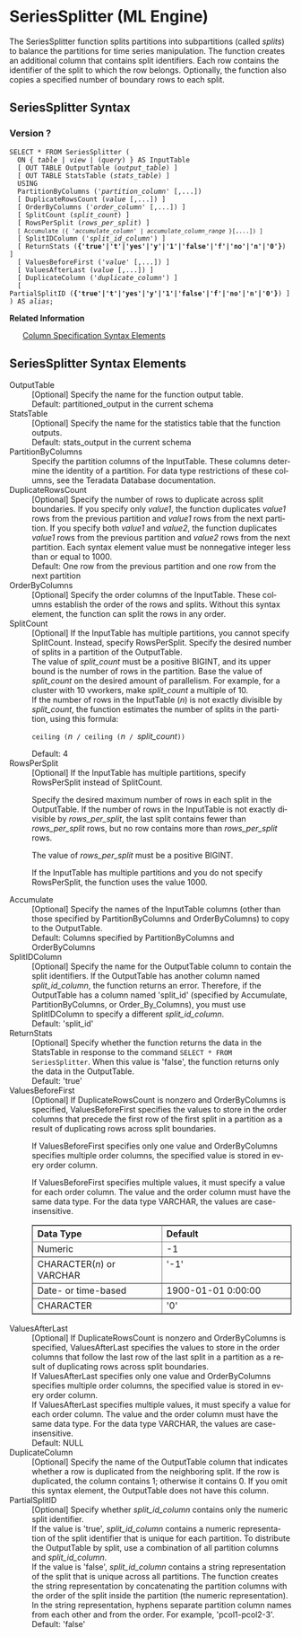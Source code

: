 <html><head></head><body><div class="nested0" aria-labelledby="ariaid-title1" topicindex="1" topicid="aui1506614984669" id="aui1506614984669"><h1 class="title topictitle1" id="ariaid-title1">SeriesSplitter (ML Engine)</h1><div class="body conbody">
<p class="p">The SeriesSplitter function splits partitions into subpartitions (called <dfn class="term">splits</dfn>) to balance the partitions for time series manipulation. The function creates an additional column that contains split identifiers. Each row contains the identifier of the split to which the row belongs. Optionally, the function also copies a specified number of boundary rows to each split.</p></div><div class="topic reference nested1" aria-labelledby="ariaid-title2" topicindex="2" topicid="qcj1506616699719" xml:lang="en-us" lang="en-us" id="qcj1506616699719">
<h2 class="title topictitle2" id="ariaid-title2">SeriesSplitter Syntax</h2><div class="body refbody"><div class="section" id="qcj1506616699719__section_N100E1_N10022_N10001">
<h3 class="title sectiontitle">Version ?</h3><pre class="pre codeblock" xml:space="preserve"><code>SELECT * FROM SeriesSplitter (
  <span>ON { <var class="keyword varname">table</var> | <var class="keyword varname">view</var> | (<var class="keyword varname">query</var>) }</span> AS InputTable
  [ OUT TABLE OutputTable (<var class="keyword varname">output_table</var>) ]
  [ OUT TABLE StatsTable (<var class="keyword varname">stats_table</var>) ]
  USING
  PartitionByColumns ('<var class="keyword varname">partition_column</var>' [,...])
  [ DuplicateRowsCount (<var class="keyword varname">value</var> [,...]) ]
  [ OrderByColumns ('<var class="keyword varname">order_column</var>' [,...]) ]
  [ SplitCount (<var class="keyword varname">split_count</var>) ]
  [ RowsPerSplit (<var class="keyword varname">rows_per_split</var>) ]
  <code class="ph codeph">[ Accumulate ({ '<var class="keyword varname">accumulate_column</var>' | <var class="keyword varname">accumulate_column_range</var> }[,...]) ]</code>
  [ SplitIDColumn ('<var class="keyword varname">split_id_column</var>') ]
  [ ReturnStats (<span><b>{'true'|'t'|'yes'|'y'|'1'|'false'|'f'|'no'|'n'|'0'}</b></span>) ]
  [ ValuesBeforeFirst ('<var class="keyword varname">value</var>' [,...]) ]
  [ ValuesAfterLast (<var class="keyword varname">value</var> [,...]) ]
  [ DuplicateColumn ('<var class="keyword varname">duplicate_column</var>') ]
  [ PartialSplitID (<span><b>{'true'|'t'|'yes'|'y'|'1'|'false'|'f'|'no'|'n'|'0'}</b></span>) ]
) AS <var class="keyword varname">alias</var>;</code></pre></div></div><div class="related-links"><div class="linklistheader"><p></p><b>Related Information</b></div>
<ul class="linklist linklist relinfo"><div class="linklistmember"><a href="ndv1557782188375.md">Column Specification Syntax Elements</a></div></ul></div></div><div class="topic reference nested1" aria-labelledby="ariaid-title3" topicindex="3" topicid="pxh1506616826881" xml:lang="en-us" lang="en-us" id="pxh1506616826881">
<h2 class="title topictitle2" id="ariaid-title3">SeriesSplitter Syntax Elements</h2><div class="body refbody"><div class="section" id="pxh1506616826881__section_N10011_N1000E_N10001"><dl class="dl parml"><dt class="dt pt dlterm">OutputTable</dt><dd class="dd pd">[Optional] Specify the name for the function output table.</dd><dd class="dd pd ddexpand">Default: partitioned_output in the current schema</dd><dt class="dt pt dlterm">StatsTable</dt><dd class="dd pd">[Optional] Specify the name for the statistics table that the function outputs.</dd><dd class="dd pd ddexpand">Default: stats_output in the current schema</dd><dt class="dt pt dlterm">PartitionByColumns</dt><dd class="dd pd">Specify the partition columns of the InputTable. These columns determine the identity of a partition. For data type restrictions of these columns, see the Teradata Database documentation.</dd><dt class="dt pt dlterm">DuplicateRowsCount</dt><dd class="dd pd">[Optional] Specify the number of rows to duplicate across split boundaries. If you specify only <var class="keyword varname">value1</var>, the function duplicates <var class="keyword varname">value1</var> rows from the previous partition and <var class="keyword varname">value1</var> rows from the next partition. If you specify both <var class="keyword varname">value1</var> and <var class="keyword varname">value2</var>, the function duplicates <var class="keyword varname">value1</var> rows from the previous partition and <var class="keyword varname">value2</var> rows from the next partition. Each syntax element value must be nonnegative integer less than or equal to 1000.</dd><dd class="dd pd ddexpand">Default: One row from the previous partition and one row from the next partition</dd><dt class="dt pt dlterm">OrderByColumns</dt><dd class="dd pd">[Optional] Specify the order columns of the InputTable. These columns establish the order of the rows and splits. Without this syntax element, the function can split the rows in any order.</dd><dt class="dt pt dlterm">SplitCount</dt><dd class="dd pd">[Optional] If the InputTable has multiple partitions, you cannot specify SplitCount. Instead, specify RowsPerSplit. Specify the desired number of splits in a partition of the OutputTable.</dd><dd class="dd pd ddexpand">The value of <var class="keyword varname">split_count</var> must be a positive BIGINT, and its upper bound is the number of rows in the partition. Base the value of <var class="keyword varname">split_count</var> on the desired amount of parallelism. For example, for a cluster with 10 vworkers, make <var class="keyword varname">split_count</var> a multiple of 10.</dd><dd class="dd pd ddexpand">If the number of rows in the InputTable (<var class="keyword varname">n</var>) is not exactly divisible by <var class="keyword varname">split_count</var>, the function estimates the number of splits in the partition, using this formula:
<p class="p"><code class="ph codeph">ceiling (</code><var class="keyword varname">n</var><code class="ph codeph"> / ceiling (</code><var class="keyword varname">n</var><code class="ph codeph"> / </code><var class="keyword varname">split_count</var><code class="ph codeph">))</code></p></dd><dd class="dd pd ddexpand">Default: 4</dd><dt class="dt pt dlterm">RowsPerSplit</dt><dd class="dd pd">[Optional] If the InputTable has multiple partitions, specify RowsPerSplit instead of SplitCount.
<p class="p">Specify the desired maximum number of rows in each split in the OutputTable. If the number of rows in the InputTable is not exactly divisible by <var class="keyword varname">rows_per_split</var>, the last split contains fewer than <var class="keyword varname">rows_per_split</var> rows, but no row contains more than <var class="keyword varname">rows_per_split</var> rows.</p>
<p class="p">The value of <var class="keyword varname">rows_per_split</var> must be a positive BIGINT.</p>
<p class="p">If the InputTable has multiple partitions and you do not specify RowsPerSplit, the function uses the value 1000.</p></dd><dt class="dt pt dlterm">Accumulate</dt><dd class="dd pd">[Optional] Specify the names of the InputTable columns (other than those specified by PartitionByColumns and OrderByColumns) to copy to the OutputTable.</dd><dd class="dd pd ddexpand">Default: Columns specified by PartitionByColumns and OrderByColumns</dd><dt class="dt pt dlterm">SplitIDColumn</dt><dd class="dd pd">[Optional] Specify the name for the OutputTable column to contain the split identifiers. If the OutputTable has another column named <var class="keyword varname">split_id_column</var>, the function returns an error. Therefore, if the OutputTable has a column named 'split_id' (specified by Accumulate, PartitionByColumns, or Order_By_Columns), you must use SplitIDColumn to specify a different <var class="keyword varname">split_id_column</var>.</dd><dd class="dd pd ddexpand">Default: 'split_id'</dd><dt class="dt pt dlterm"><span>ReturnStats</span></dt><dd class="dd pd">[Optional] Specify whether the function returns the data in the StatsTable in response to the command <code class="ph codeph">SELECT * FROM SeriesSplitter</code>. When this value is 'false', the function returns only the data in the OutputTable.</dd><dd class="dd pd ddexpand">Default: 'true'</dd><dt class="dt pt dlterm">ValuesBeforeFirst</dt><dd class="dd pd">[Optional] If DuplicateRowsCount is nonzero and OrderByColumns is specified, ValuesBeforeFirst specifies the values to store in the order columns that precede the first row of the first split in a partition as a result of duplicating rows across split boundaries.
<p class="p">If ValuesBeforeFirst specifies only one value and OrderByColumns specifies multiple order columns, the specified value is stored in every order column.</p>
<p class="p">If ValuesBeforeFirst specifies multiple values, it must specify a value for each order column. The value and the order column must have the same data type. For the data type VARCHAR, the values are case-insensitive.</p><div class="tablenoborder"><table cellpadding="4" cellspacing="0" summary="" id="pxh1506616826881__table_jsf_5yf_bcb" class="table" frame="border" border="1" rules="all"><div class="caption"></div><colgroup span="1"><col style="width:50%" span="1"></col><col style="width:50%" span="1"></col></colgroup><thead class="thead" style="text-align:left;"><tr class="row"><th class="entry cellrowborder" style="vertical-align:top;" id="d27454e321" rowspan="1" colspan="1">Data Type</th><th class="entry cellrowborder" style="vertical-align:top;" id="d27454e323" rowspan="1" colspan="1">Default</th></tr></thead><tbody class="tbody"><tr class="row"><td class="entry cellrowborder" style="vertical-align:top;" headers="d27454e321" rowspan="1" colspan="1">Numeric</td><td class="entry cellrowborder" style="vertical-align:top;" headers="d27454e323" rowspan="1" colspan="1">-1</td></tr><tr class="row"><td class="entry cellrowborder" style="vertical-align:top;" headers="d27454e321" rowspan="1" colspan="1">CHARACTER(<var class="keyword varname">n</var>) or VARCHAR</td><td class="entry cellrowborder" style="vertical-align:top;" headers="d27454e323" rowspan="1" colspan="1">'-1'</td></tr><tr class="row"><td class="entry cellrowborder" style="vertical-align:top;" headers="d27454e321" rowspan="1" colspan="1">Date- or time-based</td><td class="entry cellrowborder" style="vertical-align:top;" headers="d27454e323" rowspan="1" colspan="1">1900-01-01 0:00:00</td></tr><tr class="row"><td class="entry cellrowborder" style="vertical-align:top;" headers="d27454e321" rowspan="1" colspan="1">CHARACTER</td><td class="entry cellrowborder" style="vertical-align:top;" headers="d27454e323" rowspan="1" colspan="1">'0'</td></tr></tbody></table></div></dd><dt class="dt pt dlterm">ValuesAfterLast</dt><dd class="dd pd">[Optional] If DuplicateRowsCount is nonzero and OrderByColumns is specified, ValuesAfterLast specifies the values to store in the order columns that follow the last row of the last split in a partition as a result of duplicating rows across split boundaries.</dd><dd class="dd pd ddexpand">If ValuesAfterLast specifies only one value and OrderByColumns specifies multiple order columns, the specified value is stored in every order column.</dd><dd class="dd pd ddexpand">If ValuesAfterLast specifies multiple values, it must specify a value for each order column. The value and the order column must have the same data type. For the data type VARCHAR, the values are case-insensitive.</dd><dd class="dd pd ddexpand">Default: NULL</dd><dt class="dt pt dlterm">DuplicateColumn</dt><dd class="dd pd">[Optional] Specify the name of the OutputTable column that indicates whether a row is duplicated from the neighboring split. If the row is duplicated, the column contains 1; otherwise it contains 0. If you omit this syntax element, the OutputTable does not have this column.</dd><dt class="dt pt dlterm">PartialSplitID</dt><dd class="dd pd">[Optional] Specify whether <var class="keyword varname">split_id_column</var> contains only the numeric split identifier.</dd><dd class="dd pd ddexpand">If the value is 'true', <var class="keyword varname">split_id_column</var> contains a numeric representation of the split identifier that is unique for each partition. To distribute the OutputTable by split, use a combination of all partition columns and <var class="keyword varname">split_id_column</var>.</dd><dd class="dd pd ddexpand">If the value is 'false', <var class="keyword varname">split_id_column</var> contains a string representation of the split that is unique across all partitions. The function creates the string representation by concatenating the partition columns with the order of the split inside the partition (the numeric representation). In the string representation, hyphens separate partition column names from each other and from the order. For example, 'pcol1-pcol2-3'.</dd><dd class="dd pd ddexpand">Default: 'false'</dd></dl></div></div></div></div></body></html>
